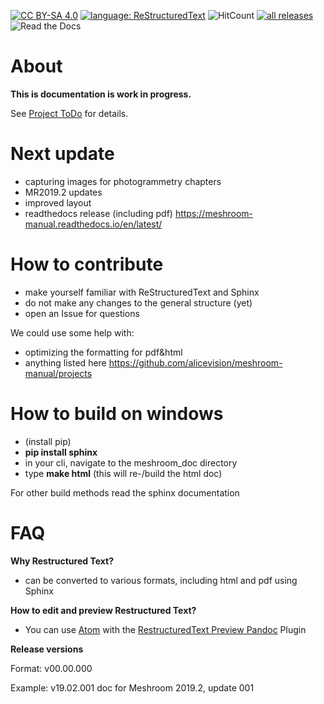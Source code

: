 [![CC BY-SA 4.0](https://img.shields.io/badge/license-CC%20BY--SA%204.0-blue.svg?style=flat-square)](https://creativecommons.org/licenses/by-sa/4.0/)
[![language: ReStructuredText](https://img.shields.io/badge/language-RST-black.svg?style=flat-square)](http://docutils.sourceforge.net/docs/user/rst/quickref.html)
![HitCount](http://hits.dwyl.io/natowi/meshroom_doc.svg)
[![all releases](https://img.shields.io/github/downloads/natowi/meshroom_doc/total.svg?style=flat-square&color=success)](https://readthedocs.org/projects/meshroom-manual/downloads/)
![Read the Docs](https://img.shields.io/readthedocs/meshroom-manual.svg?style=flat-square&color=success)

# About

**This is documentation is work in progress.**

See [Project ToDo](https://github.com/alicevision/meshroom-manual/projects) for details.

# Next update
+ capturing images for photogrammetry chapters
+ MR2019.2 updates
+ improved layout
+ readthedocs release (including pdf) https://meshroom-manual.readthedocs.io/en/latest/

# How to contribute

-   make yourself familiar with ReStructuredText and Sphinx
-   do not make any changes to the general structure (yet)
-   open an Issue for questions

We could use some help with:
- optimizing the formatting for pdf&html
- anything listed here https://github.com/alicevision/meshroom-manual/projects

# How to build on windows

-   (install pip)
-   **pip install sphinx**
-   in your cli, navigate to the meshroom\_doc directory
-   type **make html** (this will re-/build the html doc)

For other build methods read the sphinx documentation

# FAQ

**Why Restructured Text?**

-   can be converted to various formats, including html and pdf using Sphinx

**How to edit and preview Restructured Text?**

-   You can use [Atom](https://atom.io/) with the [RestructuredText Preview Pandoc](https://atom.io/packages/rst-preview-pandoc) Plugin

**Release versions**

Format: v00.00.000

Example: v19.02.001 doc for Meshroom 2019.2, update 001
